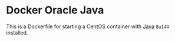 Docker Oracle Java
=========

This is a Dockerfile for starting a CentOS container with [Java](https://www.java.com/en/) `8u144` installed. 

